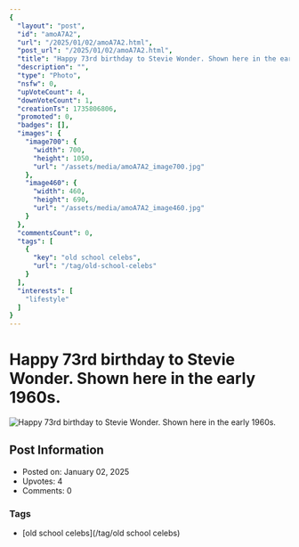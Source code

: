```yaml
---
{
  "layout": "post",
  "id": "amoA7A2",
  "url": "/2025/01/02/amoA7A2.html",
  "post_url": "/2025/01/02/amoA7A2.html",
  "title": "Happy 73rd birthday to Stevie Wonder. Shown here in the early 1960s.",
  "description": "",
  "type": "Photo",
  "nsfw": 0,
  "upVoteCount": 4,
  "downVoteCount": 1,
  "creationTs": 1735806806,
  "promoted": 0,
  "badges": [],
  "images": {
    "image700": {
      "width": 700,
      "height": 1050,
      "url": "/assets/media/amoA7A2_image700.jpg"
    },
    "image460": {
      "width": 460,
      "height": 690,
      "url": "/assets/media/amoA7A2_image460.jpg"
    }
  },
  "commentsCount": 0,
  "tags": [
    {
      "key": "old school celebs",
      "url": "/tag/old-school-celebs"
    }
  ],
  "interests": [
    "lifestyle"
  ]
}
---
```


# Happy 73rd birthday to Stevie Wonder. Shown here in the early 1960s.

![Happy 73rd birthday to Stevie Wonder. Shown here in the early 1960s.](/assets/media/amoA7A2_image700.jpg)

## Post Information

- Posted on: January 02, 2025
- Upvotes: 4
- Comments: 0

### Tags

- [old school celebs](/tag/old school celebs)
